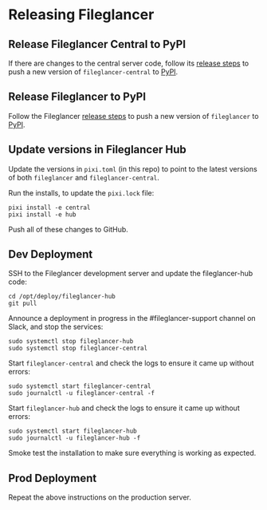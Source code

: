 # Releasing Fileglancer

## Release Fileglancer Central to PyPI

If there are changes to the central server code, follow its [release steps](https://github.com/JaneliaSciComp/fileglancer-central/blob/main/RELEASE.md) to push a new version of `fileglancer-central` to [PyPI](https://pypi.org/project/fileglancer-central/).

## Release Fileglancer to PyPI

Follow the Fileglancer [release steps](https://github.com/JaneliaSciComp/fileglancer/blob/main/docs/Release.md) to push a new version of `fileglancer` to [PyPI](https://pypi.org/project/fileglancer/).

## Update versions in Fileglancer Hub

Update the versions in `pixi.toml` (in this repo) to point to the latest versions of both `fileglancer` and `fileglancer-central`. 

Run the installs, to update the `pixi.lock` file:
```
pixi install -e central
pixi install -e hub
```

Push all of these changes to GitHub.

## Dev Deployment

SSH to the Fileglancer development server and update the fileglancer-hub code:

```
cd /opt/deploy/fileglancer-hub
git pull
```

Announce a deployment in progress in the #fileglancer-support channel on Slack, and stop the services:
```
sudo systemctl stop fileglancer-hub
sudo systemctl stop fileglancer-central
```

Start `fileglancer-central` and check the logs to ensure it came up without errors:

```
sudo systemctl start fileglancer-central
sudo journalctl -u fileglancer-central -f
```

Start `fileglancer-hub` and check the logs to ensure it
 came up without errors:

```
sudo systemctl start fileglancer-hub
sudo journalctl -u fileglancer-hub -f
```

Smoke test the installation to make sure everything is working as expected.

## Prod Deployment

Repeat the above instructions on the production server.

